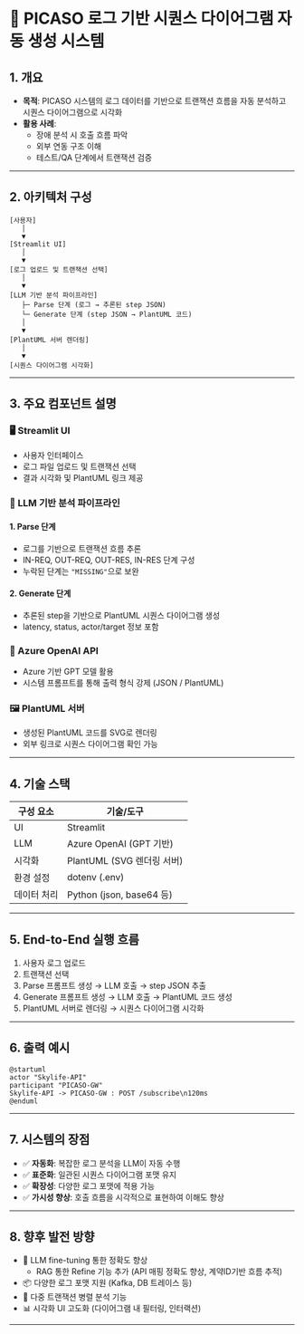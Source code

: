 # 📡 PICASO 로그 기반 시퀀스 다이어그램 자동 생성 시스템

## 1. 개요

- **목적**: PICASO 시스템의 로그 데이터를 기반으로 트랜잭션 흐름을 자동 분석하고 시퀀스 다이어그램으로 시각화
- **활용 사례**:
  - 장애 분석 시 호출 흐름 파악
  - 외부 연동 구조 이해
  - 테스트/QA 단계에서 트랜잭션 검증

---

## 2. 아키텍처 구성

```plaintext
[사용자]
   │
   ▼
[Streamlit UI]
   │
   ▼
[로그 업로드 및 트랜잭션 선택]
   │
   ▼
[LLM 기반 분석 파이프라인]
   ├─ Parse 단계 (로그 → 추론된 step JSON)
   └─ Generate 단계 (step JSON → PlantUML 코드)
   │
   ▼
[PlantUML 서버 렌더링]
   │
   ▼
[시퀀스 다이어그램 시각화]
```

---

## 3. 주요 컴포넌트 설명

### 🖥️ Streamlit UI

- 사용자 인터페이스
- 로그 파일 업로드 및 트랜잭션 선택
- 결과 시각화 및 PlantUML 링크 제공

### 🧠 LLM 기반 분석 파이프라인

#### 1. Parse 단계

- 로그를 기반으로 트랜잭션 흐름 추론
- IN-REQ, OUT-REQ, OUT-RES, IN-RES 단계 구성
- 누락된 단계는 `"MISSING"`으로 보완

#### 2. Generate 단계

- 추론된 step을 기반으로 PlantUML 시퀀스 다이어그램 생성
- latency, status, actor/target 정보 포함

### 🔗 Azure OpenAI API

- Azure 기반 GPT 모델 활용
- 시스템 프롬프트를 통해 출력 형식 강제 (JSON / PlantUML)

### 🖼️ PlantUML 서버

- 생성된 PlantUML 코드를 SVG로 렌더링
- 외부 링크로 시퀀스 다이어그램 확인 가능

---

## 4. 기술 스택

| 구성 요소     | 기술/도구                     |
|--------------|-------------------------------|
| UI           | Streamlit                     |
| LLM          | Azure OpenAI (GPT 기반)       |
| 시각화       | PlantUML (SVG 렌더링 서버)    |
| 환경 설정    | dotenv (.env)                 |
| 데이터 처리  | Python (json, base64 등)      |

---

## 5. End-to-End 실행 흐름

1. 사용자 로그 업로드
2. 트랜잭션 선택
3. Parse 프롬프트 생성 → LLM 호출 → step JSON 추출
4. Generate 프롬프트 생성 → LLM 호출 → PlantUML 코드 생성
5. PlantUML 서버로 렌더링 → 시퀀스 다이어그램 시각화

---

## 6. 출력 예시

```plantuml
@startuml
actor "Skylife-API"
participant "PICASO-GW"
Skylife-API -> PICASO-GW : POST /subscribe\n120ms
@enduml
```

---

## 7. 시스템의 장점

- ✅ **자동화**: 복잡한 로그 분석을 LLM이 자동 수행
- ✅ **표준화**: 일관된 시퀀스 다이어그램 포맷 유지
- ✅ **확장성**: 다양한 로그 포맷에 적용 가능
- ✅ **가시성 향상**: 호출 흐름을 시각적으로 표현하여 이해도 향상

---

## 8. 향후 발전 방향

- 🧠 LLM fine-tuning 통한 정확도 향상 
  - RAG 통한 Refine 기능 추가 (API 매핑 정확도 향상, 계약ID기반 흐름 추적)
- 📦 다양한 로그 포맷 지원 (Kafka, DB 트레이스 등)
- 🧩 다중 트랜잭션 병렬 분석 기능
- 📊 시각화 UI 고도화 (다이어그램 내 필터링, 인터랙션)

---

<!--
## 부록

### Refine 기능 
-->
